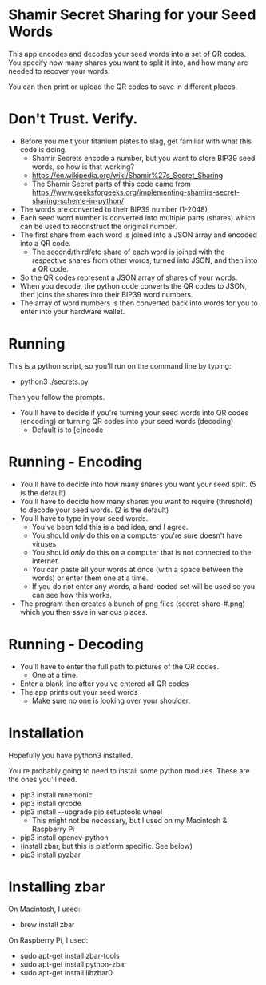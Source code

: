 # Shamir Secret Sharing for your Seed Words

This app encodes and decodes your seed words into a set of QR codes.
You specify how many shares you want to split it into, and how many are needed to recover your words.

You can then print or upload the QR codes to save in different places.

# Don't Trust. Verify.
* Before you melt your titanium plates to slag, get familiar with what this code is doing.
  * Shamir Secrets encode a number, but you want to store BIP39 seed words, so how is that working?
  * https://en.wikipedia.org/wiki/Shamir%27s_Secret_Sharing
  * The Shamir Secret parts of this code came from https://www.geeksforgeeks.org/implementing-shamirs-secret-sharing-scheme-in-python/
* The words are converted to their BIP39 number (1-2048)
* Each seed word number is converted into multiple parts (shares) which can be used to reconstruct the original number.
* The first share from each word is joined into a JSON array and encoded into a QR code.
  * The second/third/etc share of each word is joined with the respective shares from other words, turned into JSON, and then into a QR code.
* So the QR codes represent a JSON array of shares of your words.
* When you decode, the python code converts the QR codes to JSON, then joins the shares into their BIP39 word numbers.
* The array of word numbers is then converted back into words for you to enter into your hardware wallet.

# Running

This is a python script, so you'll run on the command line by typing:
* python3 ./secrets.py

Then you follow the prompts.
* You'll have to decide if you're turning your seed words into QR codes (encoding) or turning QR codes into your seed words (decoding)
  * Default is to [e]ncode

# Running - Encoding
* You'll have to decide into how many shares you want your seed split. (5 is the default)
* You'll have to decide how many shares you want to require (threshold) to decode your seed words. (2 is the default)
* You'll have to type in your seed words.
  * You've been told this is a bad idea, and I agree.
  * You should *only* do this on a computer you're sure doesn't have viruses
  * You should *only* do this on a computer that is not connected to the internet.
  * You can paste all your words at once (with a space between the words) or enter them one at a time.
  * If you do not enter any words, a hard-coded set will be used so you can see how this works.
* The program then creates a bunch of png files (secret-share-#.png) which you then save in various places.

# Running - Decoding
* You'll have to enter the full path to pictures of the QR codes.
  * One at a time.
* Enter a blank line after you've entered all QR codes
* The app prints out your seed words
  * Make sure no one is looking over your shoulder.

# Installation

Hopefully you have python3 installed.

You're probably going to need to install some python modules. These are the ones you'll need.
* pip3 install mnemonic
* pip3 install qrcode
* pip3 install --upgrade pip setuptools wheel
  * This might not be necessary, but I used on my Macintosh & Raspberry Pi
* pip3 install opencv-python
* (install zbar, but this is platform specific. See below)
* pip3 install pyzbar


# Installing zbar
On Macintosh, I used:
* brew install zbar

On Raspberry Pi, I used:
* sudo apt-get install zbar-tools
* sudo apt-get install python-zbar
* sudo apt-get install libzbar0
